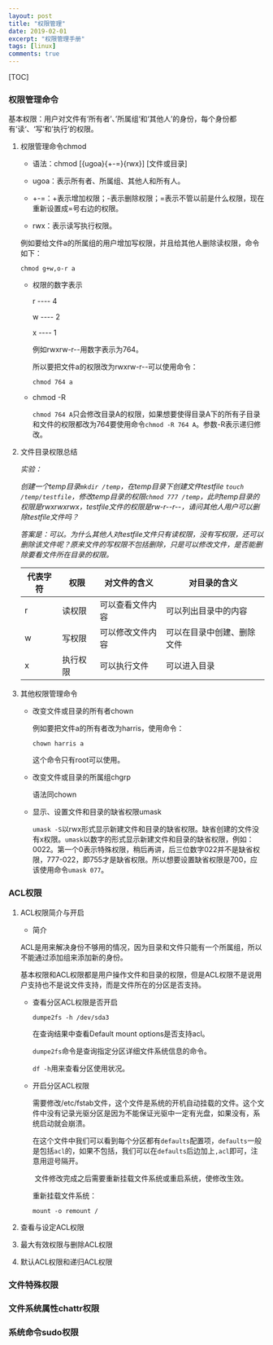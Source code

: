 ```yaml
---
layout: post
title: "权限管理"
date: 2019-02-01
excerpt: "权限管理手册"
tags: [linux]
comments: true
---
```


[TOC]

### 权限管理命令

​	基本权限：用户对文件有‘所有者’、’所属组‘和‘其他人’的身份，每个身份都有’读‘、‘写’和’执行‘的权限。

1. 权限管理命令chmod

   - 语法：chmod [{ugoa}{+-=}{rwx}] [文件或目录]

   	- ugoa：表示所有者、所属组、其他人和所有人。
   	- +-=：+表示增加权限；-表示删除权限；=表示不管以前是什么权限，现在重新设置成=号右边的权限。
   	- rwx：表示读写执行权限。

   	例如要给文件a的所属组的用户增加写权限，并且给其他人删除读权限，命令如下：

   ```shell
   chmod g+w,o-r a
   ```

   - 权限的数字表示

     r ---- 4

     w ---- 2

     x ---- 1

     例如rwxrw-r--用数字表示为764。

     所以要把文件a的权限改为rwxrw-r--可以使用命令：

     ```shell
     chmod 764 a
     ```

   - chmod -R

     `chmod 764 A`只会修改目录A的权限，如果想要使得目录A下的所有子目录和文件的权限都改为764要使用命令`chmod -R 764 A`。参数-R表示递归修改。

2. 文件目录权限总结

      *实验：*

      ​	*创建一个temp目录`mkdir /temp`，在temp目录下创建文件testfile `touch /temp/testfile`，修改temp目录的权限`chmod 777 /temp`，此时temp目录的权限是rwxrwxrwx，testfile文件的权限是rw-r--r--，请问其他人用户可以删除testfile文件吗？*

      ​	*答案是：可以。为什么其他人对testfile文件只有读权限，没有写权限，还可以删除该文件呢？原来文件的写权限不包括删除，只是可以修改文件，是否能删除要看文件所在目录的权限。*

   | 代表字符 | 权限     | 对文件的含义     | 对目录的含义               |
   | -------- | -------- | ---------------- | -------------------------- |
   | r        | 读权限   | 可以查看文件内容 | 可以列出目录中的内容       |
   | w        | 写权限   | 可以修改文件内容 | 可以在目录中创建、删除文件 |
   | x        | 执行权限 | 可以执行文件     | 可以进入目录               |

   

3. 其他权限管理命令

   - 改变文件或目录的所有者chown

     例如要把文件a的所有者改为harris，使用命令：

     ```shell
     chown harris a
     ```

     这个命令只有root可以使用。

   - 改变文件或目录的所属组chgrp

     语法同chown

   - 显示、设置文件和目录的缺省权限umask

     ​	`umask -S`以rwx形式显示新建文件和目录的缺省权限。缺省创建的文件没有x权限。`umask`以数字的形式显示新建文件和目录的缺省权限，例如：0022。第一个0表示特殊权限，稍后再讲，后三位数字022并不是缺省权限，777-022，即755才是缺省权限。所以想要设置缺省权限是700，应该使用命令`umask 077`。

     

### ACL权限

 1. ACL权限简介与开启

    - 简介

    ​	ACL是用来解决身份不够用的情况，因为目录和文件只能有一个所属组，所以不能通过添加组来添加新的身份。

    ​	基本权限和ACL权限都是用户操作文件和目录的权限，但是ACL权限不是说用户支持也不是说文件支持，而是文件所在的分区是否支持。

    - 查看分区ACL权限是否开启

      ```shell
      dumpe2fs -h /dev/sda3
      ```

      在查询结果中查看Default mount options是否支持acl。

      

      `dumpe2fs`命令是查询指定分区详细文件系统信息的命令。

      `df -h`用来查看分区使用状况。

    - 开启分区ACL权限

      ​	需要修改/etc/fstab文件，这个文件是系统的开机自动挂载的文件。这个文件中没有记录光驱分区是因为不能保证光驱中一定有光盘，如果没有，系统启动就会崩溃。

      ​	在这个文件中我们可以看到每个分区都有`defaults`配置项，`defaults`一般是包括`acl`的，如果不包括，我们可以在`defaults`后边加上`,acl`即可，注意用逗号隔开。

      ​	文件修改完成之后需要重新挂载文件系统或重启系统，使修改生效。

      重新挂载文件系统：

      ```shell
      mount -o remount /
      ```

 2. 查看与设定ACL权限

    

 3. 最大有效权限与删除ACL权限

 4. 默认ACL权限和递归ACL权限

### 文件特殊权限



### 文件系统属性chattr权限



### 系统命令sudo权限